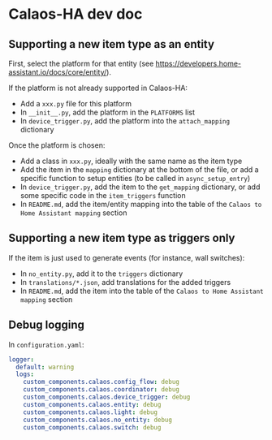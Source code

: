 # Calaos-HA dev doc

## Supporting a new item type as an entity

First, select the platform for that entity
(see <https://developers.home-assistant.io/docs/core/entity/>).

If the platform is not already supported in Calaos-HA:

- Add a `xxx.py` file for this platform
- In `__init__.py`, add the platform in the `PLATFORMS` list
- In `device_trigger.py`, add the platform into the `attach_mapping` dictionary

Once the platform is chosen:

- Add a class in `xxx.py`, ideally with the same name as the item type
- Add the item in the `mapping` dictionary at the bottom of the file, or add
  a specific function to setup entities (to be called in `async_setup_entry`)
- In `device_trigger.py`, add the item to the `get_mapping` dictionary, or add
  some specific code in the `item_triggers` function
- In `README.md`, add the item/entity mapping into the table of the
  `Calaos to Home Assistant mapping` section

## Supporting a new item type as triggers only

If the item is just used to generate events (for instance, wall switches):

- In `no_entity.py`, add it to the `triggers` dictionary
- In `translations/*.json`, add translations for the added triggers
- In `README.md`, add the item into the table of the
  `Calaos to Home Assistant mapping` section

## Debug logging

In `configuration.yaml`:

```yaml
logger:
  default: warning
  logs:
    custom_components.calaos.config_flow: debug
    custom_components.calaos.coordinator: debug
    custom_components.calaos.device_trigger: debug
    custom_components.calaos.entity: debug
    custom_components.calaos.light: debug
    custom_components.calaos.no_entity: debug
    custom_components.calaos.switch: debug
```
